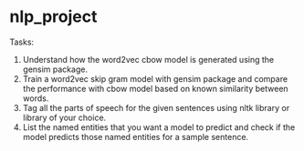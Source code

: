 # nlp_project
Tasks:
1. Understand how the word2vec cbow model is generated using the gensim package.
2. Train a word2vec skip gram model with gensim package and compare the performance
with cbow model based on known similarity between words.
1. Tag all the parts of speech for the given sentences using nltk library or library of your
choice.
2. List the named entities that you want a model to predict and check if the model predicts
those named entities for a sample sentence.
